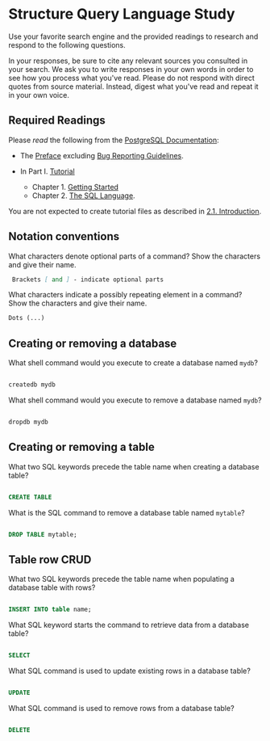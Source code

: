 # Structure Query Language Study

Use your favorite search engine and the provided readings to research and
respond to the following questions.

In your responses, be sure to cite any relevant sources you consulted in your
search. We ask you to write responses in your own words in order to see how you
process what you've read. Please do not respond with direct quotes from source
material. Instead, digest what you've read and repeat it in your own voice.

## Required Readings

Please _read_ the following from the [PostgreSQL
Documentation](http://www.postgresql.org/docs/9.5/static/index.html):

-   The [Preface](http://www.postgresql.org/docs/9.5/static/preface.html)
excluding [Bug Reporting
Guidelines](http://www.postgresql.org/docs/9.5/static/bug-reporting.html).
-   In Part I. [Tutorial](http://www.postgresql.org/docs/9.5/static/tutorial.html)

    -   Chapter 1. [Getting Started](http://www.postgresql.org/docs/9.5/static/tutorial-start.html)
    -   Chapter 2. [The SQL Language](http://www.postgresql.org/docs/9.5/static/tutorial-sql.html).

You are not expected to create tutorial files as described in [2.1.
Introduction](http://www.postgresql.org/docs/9.5/static/tutorial-sql-intro.html).

## Notation conventions

What characters denote optional parts of a command?
Show the characters and give their name.

```md
 Brackets [ and ] - indicate optional parts
```

What characters indicate a possibly repeating element in a command?
Show the characters and give their name.

```md
Dots (...)
```

## Creating or removing a database

What shell command would you execute to create a database named `mydb`?

```sh

createdb mydb

```

What shell command would you execute to remove a database named `mydb`?

```sh

dropdb mydb

```

## Creating or removing a table

What two SQL keywords precede the table name when creating a database table?

```sql

CREATE TABLE

```

What is the SQL command to remove a database table named `mytable`?

```sql

DROP TABLE mytable;

```

## Table row CRUD

What two SQL keywords precede the table name when populating
a database table with rows?

```sql

INSERT INTO table name;
```

What SQL keyword starts the command to retrieve data from a database table?

```sql

SELECT

```

What SQL command is used to update existing rows in a database table?

```sql

UPDATE

```

What SQL command is used to remove rows from a database table?

```sql

DELETE

```
